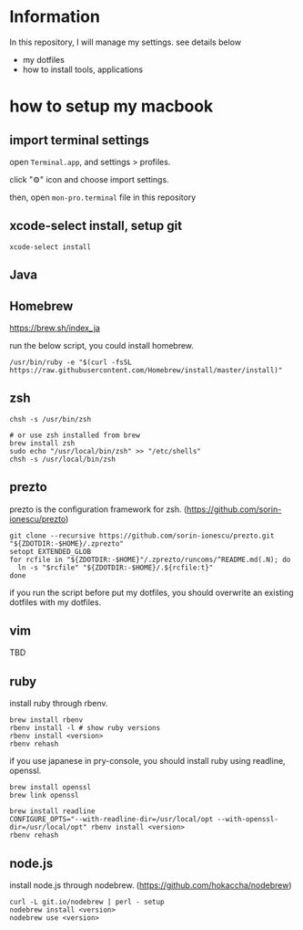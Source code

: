 # Information

In this repository, I will manage my settings. see details below

- my dotfiles
- how to install tools, applications


# how to setup my macbook

## import terminal settings

open `Terminal.app`, and settings > profiles.

click "⚙" icon and choose import settings.

then, open `mon-pro.terminal` file in this repository


## xcode-select install, setup git

```
xcode-select install
```

## Java



## Homebrew

https://brew.sh/index_ja

run the below script, you could install homebrew.

```
/usr/bin/ruby -e "$(curl -fsSL https://raw.githubusercontent.com/Homebrew/install/master/install)"
```

## zsh

```
chsh -s /usr/bin/zsh

# or use zsh installed from brew
brew install zsh
sudo echo "/usr/local/bin/zsh" >> "/etc/shells"
chsh -s /usr/local/bin/zsh
```

## prezto

prezto is the configuration framework for zsh. (https://github.com/sorin-ionescu/prezto)

```
git clone --recursive https://github.com/sorin-ionescu/prezto.git "${ZDOTDIR:-$HOME}/.zprezto"
setopt EXTENDED_GLOB
for rcfile in "${ZDOTDIR:-$HOME}"/.zprezto/runcoms/^README.md(.N); do
  ln -s "$rcfile" "${ZDOTDIR:-$HOME}/.${rcfile:t}"
done
```

if you run the script before put my dotfiles, you should overwrite an existing dotfiles with my dotfiles.

## vim

TBD

## ruby

install ruby through rbenv.

```
brew install rbenv
rbenv install -l # show ruby versions
rbenv install <version>
rbenv rehash
```

if you use japanese in pry-console, you should install ruby using readline, openssl.

```
brew install openssl
brew link openssl

brew install readline
CONFIGURE_OPTS="--with-readline-dir=/usr/local/opt --with-openssl-dir=/usr/local/opt" rbenv install <version>
rbenv rehash
```

## node.js

install node.js through nodebrew. (https://github.com/hokaccha/nodebrew)

```
curl -L git.io/nodebrew | perl - setup
nodebrew install <version>
nodebrew use <version>
```

